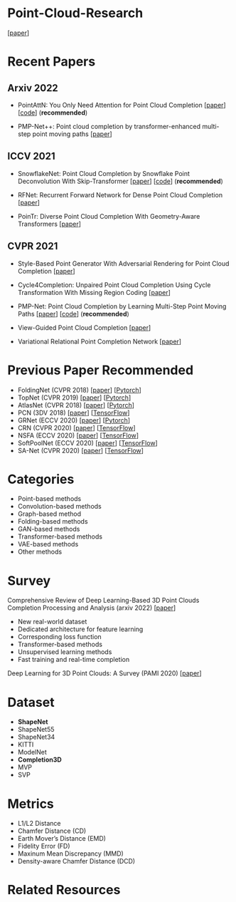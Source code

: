 # Point-Cloud-Research
[[paper]()]

# Recent Papers

## Arxiv 2022
* PointAttN: You Only Need Attention for Point Cloud Completion [[paper](https://arxiv.org/abs/2203.08485)][[code](https://github.com/ohhhyeahhh/PointAttN)] (**recommended**)

* PMP-Net++: Point cloud completion by transformer-enhanced multi-step point moving paths [[paper](https://arxiv.org/pdf/2202.09507v3.pdf)]

## ICCV 2021
* SnowflakeNet: Point Cloud Completion by Snowflake Point Deconvolution With Skip-Transformer [[paper](https://openaccess.thecvf.com/content/ICCV2021/papers/Xiang_SnowflakeNet_Point_Cloud_Completion_by_Snowflake_Point_Deconvolution_With_Skip-Transformer_ICCV_2021_paper.pdf)] [[code](https://github.com/AllenXiangX/SnowflakeNet)] (**recommended**)
 
* RFNet: Recurrent Forward Network for Dense Point Cloud Completion [[paper](https://openaccess.thecvf.com/content/ICCV2021/papers/Huang_RFNet_Recurrent_Forward_Network_for_Dense_Point_Cloud_Completion_ICCV_2021_paper.pdf)]

* PoinTr: Diverse Point Cloud Completion With Geometry-Aware Transformers [[paper](https://openaccess.thecvf.com/content/ICCV2021/papers/Yu_PoinTr_Diverse_Point_Cloud_Completion_With_Geometry-Aware_Transformers_ICCV_2021_paper.pdf)]

## CVPR 2021
* Style-Based Point Generator With Adversarial Rendering for Point Cloud Completion [[paper](https://openaccess.thecvf.com/content/CVPR2021/papers/Xie_Style-Based_Point_Generator_With_Adversarial_Rendering_for_Point_Cloud_Completion_CVPR_2021_paper.pdf)]

* Cycle4Completion: Unpaired Point Cloud Completion Using Cycle Transformation With Missing Region Coding [[paper](https://openaccess.thecvf.com/content/CVPR2021/papers/Wen_Cycle4Completion_Unpaired_Point_Cloud_Completion_Using_Cycle_Transformation_With_Missing_CVPR_2021_paper.pdf)]

* PMP-Net: Point Cloud Completion by Learning Multi-Step Point Moving Paths [[paper](https://openaccess.thecvf.com/content/CVPR2021/papers/Wen_PMP-Net_Point_Cloud_Completion_by_Learning_Multi-Step_Point_Moving_Paths_CVPR_2021_paper.pdf)] [[code](https://github.com/diviswen/PMP-Net)] (**recommended**)

* View-Guided Point Cloud Completion [[paper](https://openaccess.thecvf.com/content/CVPR2021/papers/Zhang_View-Guided_Point_Cloud_Completion_CVPR_2021_paper.pdf)]

* Variational Relational Point Completion Network [[paper](https://openaccess.thecvf.com/content/CVPR2021/papers/Pan_Variational_Relational_Point_Completion_Network_CVPR_2021_paper.pdf)]

# Previous Paper Recommended
* FoldingNet (CVPR 2018) [[paper](https://openaccess.thecvf.com/content_cvpr_2018/papers/Yang_FoldingNet_Point_Cloud_CVPR_2018_paper.pdf)] [[Pytorch](https://github.com/AnTao97/UnsupervisedPointCloudReconstruction)]
* TopNet (CVPR 2019) [[paper](https://openaccess.thecvf.com/content_CVPR_2019/papers/Tchapmi_TopNet_Structural_Point_Cloud_Decoder_CVPR_2019_paper.pdf)] [[Pytorch](https://github.com/lynetcha/completion3d)]
* AtlasNet (CVPR 2018) [[paper](https://openaccess.thecvf.com/content_cvpr_2018/papers/Groueix_A_Papier-Mache_Approach_CVPR_2018_paper.pdf)] [[Pytorch](https://github.com/ThibaultGROUEIX/AtlasNet)]
* PCN (3DV 2018) [[paper](https://arxiv.org/pdf/1808.00671.pdf)] [[TensorFlow](https://github.com/wentaoyuan/pcn)]
* GRNet (ECCV 2020) [[paper](https://arxiv.org/pdf/2006.03761.pdf?ref=https://githubhelp.com)] [[Pytorch](https://github.com/hzxie/GRNet)]
* CRN (CVPR 2020) [[paper](https://openaccess.thecvf.com/content_CVPR_2020/papers/Wang_Cascaded_Refinement_Network_for_Point_Cloud_Completion_CVPR_2020_paper.pdf)] [[TensorFlow](https://github.com/xiaogangw-zz/cascaded-point-completion)]
* NSFA (ECCV 2020) [[paper](https://arxiv.org/pdf/2007.02374.pdf)] [[TensorFlow](https://github.com/XLechter/Detail-Preserved-Point-Cloud-Completion-via-SFA)]
* SoftPoolNet (ECCV 2020) [[paper](https://arxiv.org/pdf/2008.07358.pdf)] [[TensorFlow](https://github.com/wangyida/softpool)]
* SA-Net (CVPR 2020) [[paper](https://openaccess.thecvf.com/content_CVPR_2020/papers/Wen_Point_Cloud_Completion_by_Skip-Attention_Network_With_Hierarchical_Folding_CVPR_2020_paper.pdf)] [[TensorFlow](https://github.com/diviswen/sanet)]


# Categories
* Point-based methods
* Convolution-based methods
* Graph-based method
* Folding-based methods
* GAN-based methods
* Transformer-based methods
* VAE-based methods
* Other methods

# Survey
Comprehensive Review of Deep Learning-Based 3D Point Clouds Completion Processing and Analysis (arxiv 2022) [[paper](https://arxiv.org/pdf/2203.03311.pdf)]
* New real-world dataset
* Dedicated architecture for feature learning
* Corresponding loss function
* Transformer-based methods
* Unsupervised learning methods
* Fast training and real-time completion

Deep Learning for 3D Point Clouds: A Survey (PAMI 2020) [[paper](https://ieeexplore.ieee.org/stamp/stamp.jsp?arnumber=9127813)]

# Dataset
* **ShapeNet**
* ShapeNet55
* ShapeNet34
* KITTI
* ModelNet
* **Completion3D**
* MVP
* SVP

# Metrics
* L1/L2 Distance
* Chamfer Distance (CD)
* Earth Mover’s Distance (EMD)
* Fidelity Error (FD)
* Maxinum Mean Discrepancy (MMD)
* Density-aware Chamfer Distance (DCD)

# Related Resources
